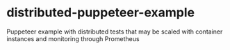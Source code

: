 # distributed-puppeteer-example
Puppeteer example with distributed tests that may be scaled with container instances and monitoring through Prometheus
